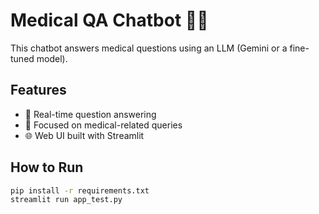 # Medical QA Chatbot 🤖💊

This chatbot answers medical questions using an LLM (Gemini or a fine-tuned model).

## Features
- 🔎 Real-time question answering
- 🏥 Focused on medical-related queries
- 🌐 Web UI built with Streamlit

## How to Run

```bash
pip install -r requirements.txt
streamlit run app_test.py
